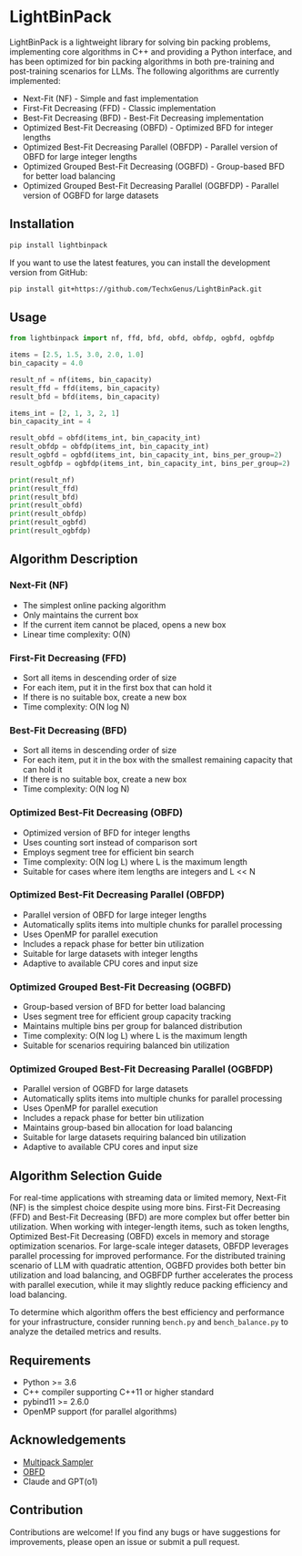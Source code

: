 # LightBinPack

LightBinPack is a lightweight library for solving bin packing problems, implementing core algorithms in C++ and providing a Python interface, and has been optimized for bin packing algorithms in both pre-training and post-training scenarios for LLMs. The following algorithms are currently implemented:

- Next-Fit (NF) - Simple and fast implementation
- First-Fit Decreasing (FFD) - Classic implementation
- Best-Fit Decreasing (BFD) - Best-Fit Decreasing implementation
- Optimized Best-Fit Decreasing (OBFD) - Optimized BFD for integer lengths
- Optimized Best-Fit Decreasing Parallel (OBFDP) - Parallel version of OBFD for large integer lengths
- Optimized Grouped Best-Fit Decreasing (OGBFD) - Group-based BFD for better load balancing
- Optimized Grouped Best-Fit Decreasing Parallel (OGBFDP) - Parallel version of OGBFD for large datasets

## Installation

```bash
pip install lightbinpack
```

If you want to use the latest features, you can install the development version from GitHub:

```bash
pip install git+https://github.com/TechxGenus/LightBinPack.git
```

## Usage

```python
from lightbinpack import nf, ffd, bfd, obfd, obfdp, ogbfd, ogbfdp

items = [2.5, 1.5, 3.0, 2.0, 1.0]
bin_capacity = 4.0

result_nf = nf(items, bin_capacity)
result_ffd = ffd(items, bin_capacity)
result_bfd = bfd(items, bin_capacity)

items_int = [2, 1, 3, 2, 1]
bin_capacity_int = 4

result_obfd = obfd(items_int, bin_capacity_int)
result_obfdp = obfdp(items_int, bin_capacity_int)
result_ogbfd = ogbfd(items_int, bin_capacity_int, bins_per_group=2)
result_ogbfdp = ogbfdp(items_int, bin_capacity_int, bins_per_group=2)

print(result_nf)
print(result_ffd)
print(result_bfd)
print(result_obfd)
print(result_obfdp)
print(result_ogbfd)
print(result_ogbfdp)
```

## Algorithm Description

### Next-Fit (NF)
- The simplest online packing algorithm
- Only maintains the current box
- If the current item cannot be placed, opens a new box
- Linear time complexity: O(N)

### First-Fit Decreasing (FFD)
- Sort all items in descending order of size
- For each item, put it in the first box that can hold it
- If there is no suitable box, create a new box
- Time complexity: O(N log N)

### Best-Fit Decreasing (BFD)
- Sort all items in descending order of size
- For each item, put it in the box with the smallest remaining capacity that can hold it
- If there is no suitable box, create a new box
- Time complexity: O(N log N)

### Optimized Best-Fit Decreasing (OBFD)
- Optimized version of BFD for integer lengths
- Uses counting sort instead of comparison sort
- Employs segment tree for efficient bin search
- Time complexity: O(N log L) where L is the maximum length
- Suitable for cases where item lengths are integers and L << N

### Optimized Best-Fit Decreasing Parallel (OBFDP)
- Parallel version of OBFD for large integer lengths
- Automatically splits items into multiple chunks for parallel processing
- Uses OpenMP for parallel execution
- Includes a repack phase for better bin utilization
- Suitable for large datasets with integer lengths
- Adaptive to available CPU cores and input size

### Optimized Grouped Best-Fit Decreasing (OGBFD)
- Group-based version of BFD for better load balancing
- Uses segment tree for efficient group capacity tracking
- Maintains multiple bins per group for balanced distribution
- Time complexity: O(N log L) where L is the maximum length
- Suitable for scenarios requiring balanced bin utilization

### Optimized Grouped Best-Fit Decreasing Parallel (OGBFDP)
- Parallel version of OGBFD for large datasets
- Automatically splits items into multiple chunks for parallel processing
- Uses OpenMP for parallel execution
- Includes a repack phase for better bin utilization
- Maintains group-based bin allocation for load balancing
- Suitable for large datasets requiring balanced bin utilization
- Adaptive to available CPU cores and input size

## Algorithm Selection Guide

For real-time applications with streaming data or limited memory, Next-Fit (NF) is the simplest choice despite using more bins. First-Fit Decreasing (FFD) and Best-Fit Decreasing (BFD) are more complex but offer better bin utilization. When working with integer-length items, such as token lengths, Optimized Best-Fit Decreasing (OBFD) excels in memory and storage optimization scenarios. For large-scale integer datasets, OBFDP leverages parallel processing for improved performance. For the distributed training scenario of LLM with quadratic attention, OGBFD provides both better bin utilization and load balancing, and OGBFDP further accelerates the process with parallel execution, while it may slightly reduce packing efficiency and load balancing.

To determine which algorithm offers the best efficiency and performance for your infrastructure, consider running `bench.py` and `bench_balance.py` to analyze the detailed metrics and results.

## Requirements

- Python >= 3.6
- C++ compiler supporting C++11 or higher standard
- pybind11 >= 2.6.0
- OpenMP support (for parallel algorithms)

## Acknowledgements

- [Multipack Sampler](https://github.com/imoneoi/multipack_sampler)
- [OBFD](https://arxiv.org/abs/2404.10830)
- Claude and GPT(o1)

## Contribution

Contributions are welcome! If you find any bugs or have suggestions for improvements, please open an issue or submit a pull request.
